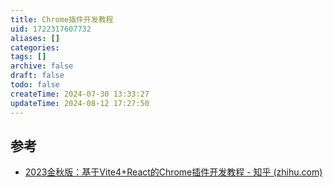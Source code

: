 ```yaml
---
title: Chrome插件开发教程
uid: 1722317607732
aliases: []
categories: 
tags: []
archive: false
draft: false
todo: false
createTime: 2024-07-30 13:33:27
updateTime: 2024-08-12 17:27:50
---
```


## 参考

- [2023金秋版：基于Vite4+React的Chrome插件开发教程 - 知乎 (zhihu.com)](https://zhuanlan.zhihu.com/p/649468450)
